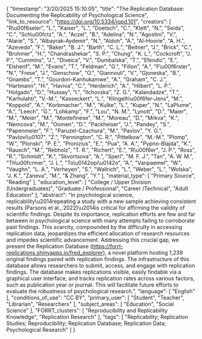 {
    "timestamp": "3/20/2025 15:10:05",
    "title": "The Replication Database: Documenting the Replicability of Psychological Science",
    "link_to_resource": "https://doi.org/10.5334/jopd.101",
    "creators": [
        "R\u00f6seler",
        "L.",
        "Kaiser",
        "L.",
        "Doetsch",
        "C.",
        "Klett",
        "N.",
        "Seida",
        "C.",
        "Sch\u00fctz",
        "A.",
        "Aczel",
        "B.",
        "Adelina",
        "N.",
        "Agostini",
        "V.",
        "Alarie",
        "S.",
        "Albayrak-Aydemir",
        "N.",
        "Aldoh",
        "A.",
        "Al-Hoorie",
        "A. H.",
        "Azevedo",
        "F.",
        "Baker",
        "B. J.",
        "Barth",
        "C. L.",
        "Beitner",
        "J.",
        "Brick",
        "C.",
        "Brohmer",
        "H.",
        "Chandrashekar",
        "S. P.",
        "Chung",
        "K. L.",
        "Cockcroft",
        "J. P.",
        "Cummins",
        "J.",
        "Diveica",
        "V.",
        "Dumbalska",
        "T.",
        "Efendic",
        "E.",
        "Elsherif",
        "M.",
        "Evans",
        "T.",
        "Feldman",
        "G.",
        "Fillon",
        "A.",
        "F\u00f6rster",
        "N.",
        "Frese",
        "J.",
        "Genschow",
        "O.",
        "Giannouli",
        "V.",
        "Gjoneska",
        "B.",
        "Gnambs",
        "T.",
        "Gourdon-Kanhukamwe",
        "A.",
        "Graham",
        "C. J.",
        "Hartmann",
        "H.",
        "Haviva",
        "C.",
        "Herderich",
        "A.",
        "Hilbert",
        "L. P.",
        "Holgado",
        "D.",
        "Hussey",
        "I.",
        "Ilchovska",
        "Z. G.",
        "Kalandadze",
        "T.",
        "Karhulahti",
        "V.-M.",
        "Kasseckert",
        "L.",
        "Klingelh\u00f6fer-Jens",
        "M.",
        "Koppold",
        "A.",
        "Korbmacher",
        "M.",
        "Kulke",
        "L.",
        "Kuper",
        "N.",
        "LaPlume",
        "A.",
        "Leech",
        "G.",
        "Lohkamp",
        "F.",
        "Lou",
        "N. M.",
        "Lynott",
        "D.",
        "Maier",
        "M.",
        "Meier",
        "M.",
        "Montefinese",
        "M.",
        "Moreau",
        "D.",
        "Mrkva",
        "K.",
        "Nemcova",
        "M.",
        "Oomen",
        "D.",
        "Packheiser",
        "J.",
        "Pandey",
        "S.",
        "Papenmeier",
        "F.",
        "Paruzel-Czachura",
        "M.",
        "Pavlov",
        "Y. G.",
        "Pavlovi\u0107",
        "Z.",
        "Pennington",
        "C. R.",
        "Pittelkow",
        "M.-M.",
        "Plomp",
        "W.",
        "Plonski",
        "P. E.",
        "Pronizius",
        "E.",
        "Pua",
        "A. A.",
        "Pypno-Blajda",
        "K.",
        "Rausch",
        "M.",
        "Rebholz",
        "T. R.",
        "Richert",
        "E.",
        "R\u00f6er",
        "J. P.",
        "Ross",
        "R.",
        "Schmidt",
        "K.",
        "Skvortsova",
        "A.",
        "Sperl",
        "M. F. J.",
        "Tan",
        "A. W. M.",
        "Th\u00fcrmer",
        "J. L.",
        "To\u0142opi\u0142o",
        "A.",
        "Vanpaemel",
        "W.",
        "Vaughn",
        "L. A.",
        "Verheyen",
        "S.",
        "Wallrich",
        "L.",
        "Weber",
        "L.",
        "Wolska",
        "J. K.",
        "Zaneva",
        "M.",
        "& Zhang",
        "Y."
    ],
    "material_type": [
        "Primary Source",
        "Reading"
    ],
    "education_level": [
        "College / Upper Division (Undergraduates)",
        "Graduate / Professional",
        "Career /Technical",
        "Adult Education"
    ],
    "abstract": "In psychological science, replicability\u2014repeating a study with a new sample achieving consistent results (Parsons et al., 2022)\u2014is critical for affirming the validity of scientific findings. Despite its importance, replication efforts are few and far between in psychological science with many attempts failing to corroborate past findings. This scarcity, compounded by the difficulty in accessing replication data, jeopardizes the efficient allocation of research resources and impedes scientific advancement. Addressing this crucial gap, we present the Replication Database (https://forrt-replications.shinyapps.io/fred_explorer), a novel platform hosting 1,239 original findings paired with replication findings. The infrastructure of this database allows researchers to submit, access, and engage with replication findings. The database makes replications visible, easily findable via a graphical user interface, and tracks replication rates across various factors, such as publication year or journal. This will facilitate future efforts to evaluate the robustness of psychological research.",
    "language": [
        "English"
    ],
    "conditions_of_use": "CC BY",
    "primary_user": [
        "Student",
        "Teacher",
        "Librarian",
        "Researchers"
    ],
    "subject_areas": [
        "Education",
        "Social Science"
    ],
    "FORRT_clusters": [
        "Reproducibility and Replicability Knowledge",
        "Replication Research"
    ],
    "tags": [
        "Replicability; Replication Studies; Reproducibility; Replication Database; Replication Data; Psychological Research"
    ]
}